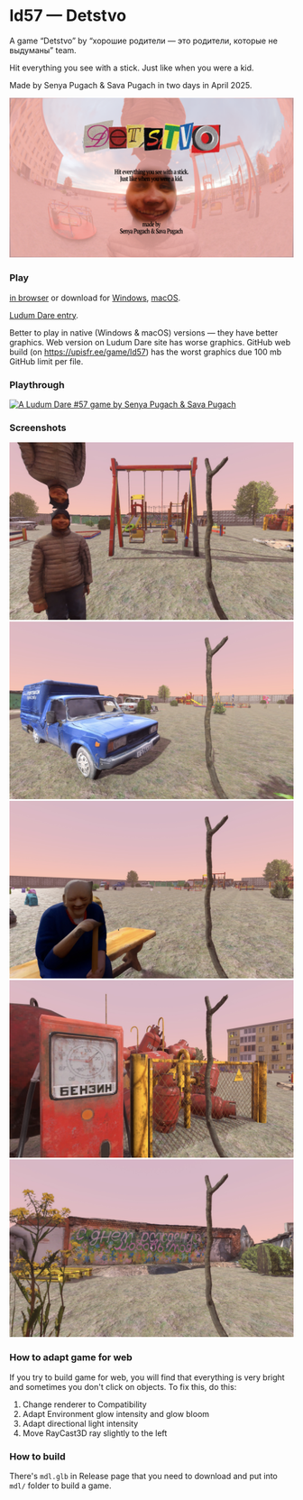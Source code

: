# ld57 — Detstvo
A game “Detstvo” by “хорошие родители — это родители, которые не выдуманы” team.

Hit everything you see with a stick. Just like when you were a kid.

Made by Senya Pugach & Sava Pugach in two days in April 2025.

![](https://raw.githubusercontent.com/upisfree/ld57/refs/heads/master/textures/preview.png)

### Play
[in browser](http://upisfr.ee/game/ld57) or download for [Windows](https://github.com/upisfree/ld57/releases/download/v1.0.0/DetstvoWindows.zip), [macOS](https://github.com/upisfree/ld57/releases/download/v1.0.0/DetstvoMacOS.zip).

[Ludum Dare entry](https://ldjam.com/events/ludum-dare/57/detstvo).

Better to play in native (Windows & macOS) versions — they have better graphics. Web version on Ludum Dare site has worse graphics. GitHub web build (on https://upisfr.ee/game/ld57) has the worst graphics due 100 mb GitHub limit per file.

### Playthrough
[![A Ludum Dare #57 game by Senya Pugach & Sava Pugach](http://img.youtube.com/vi/Vdocf1H_7w8/0.jpg)](https://youtu.be/Vdocf1H_7w8 "Detstvo")

### Screenshots
![](./screenshots/1.jpg)
![](./screenshots/2.jpg)
![](./screenshots/3.jpg)
![](./screenshots/4.jpg)
![](./screenshots/5.jpg)

### How to adapt game for web
If you try to build game for web, you will find that everything is very bright and sometimes you don't click on objects. To fix this, do this:
1. Change renderer to Compatibility
2. Adapt Environment glow intensity and glow bloom
3. Adapt directional light intensity
4. Move RayCast3D ray slightly to the left

### How to build
There's `mdl.glb` in Release page that you need to download and put into `mdl/` folder to build a game.